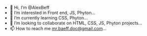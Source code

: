 - 👋 Hi, I’m @AlexBeff
- 👀 I’m interested in Front end, JS, Phyton...
- 🌱 I’m currently learning CSS, Phyton...
- 💞️ I’m looking to collaborate on HTML, CSS, JS, Phyton projects...
- 📫 How to reach me mr.baeff.doc@gmail.com...

<!---
AlexBeff/AlexBeff is a ✨ special ✨ repository because its `README.md` (this file) appears on your GitHub profile.
You can click the Preview link to take a look at your changes.
--->
